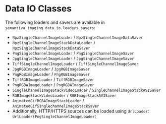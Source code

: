 # Data IO Classes

The following loaders and savers are available in `semantiva_imaging.data_io.loaders_savers`:

- `NpzSingleChannelImageLoader` / `NpzSingleChannelImageDataSaver`
- `NpzSingleChannelImageStackDataLoader` / `NpzSingleChannelImageStackDataSaver`
- `PngSingleChannelImageLoader` / `PngSingleChannelImageSaver`
- `JpgSingleChannelImageLoader` / `JpgSingleChannelImageSaver`
- `TiffSingleChannelImageLoader` / `TiffSingleChannelImageSaver`
- `JpgRGBImageLoader` / `JpgRGBImageSaver`
- `PngRGBImageLoader` / `PngRGBImageSaver`
- `TiffRGBImageLoader` / `TiffRGBImageSaver`
- `PngRGBAImageLoader` / `PngRGBAImageSaver`
- `SingleChannelImageStackVideoLoader` / `SingleChannelImageStackAVISaver`
- `RGBImageStackVideoLoader` / `RGBImageStackAVISaver`
- `AnimatedGifRGBAImageStackLoader` / `AnimatedGifSinglechannelImageStackSaver`
- Additionally, HTTP/HTTPS sources can be loaded using `UrlLoader`: `UrlLoader(PngSingleChannelImageLoader)`
